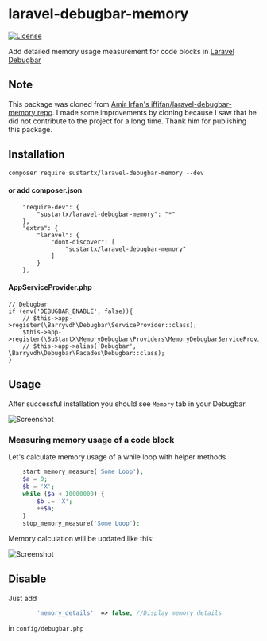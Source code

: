 # laravel-debugbar-memory
[![License](https://poser.pugx.org/sustartx/laravel-debugbar-memory/license)](https://packagist.org/packages/sustartx/laravel-debugbar-memory)

Add detailed memory usage measurement for code blocks in [Laravel Debugbar](https://github.com/barryvdh/laravel-debugbar)

## Note

This package was cloned from [Amir Irfan's iffifan/laravel-debugbar-memory repo](https://github.com/iffifan/laravel-debugbar-memory). I made some improvements by cloning because I saw that he did not contribute to the project for a long time. Thank him for publishing this package.

## Installation

```shell
composer require sustartx/laravel-debugbar-memory --dev
```

#### or add composer.json

```
    "require-dev": {
        "sustartx/laravel-debugbar-memory": "*"
    },
    "extra": {
        "laravel": {
            "dont-discover": [
                "sustartx/laravel-debugbar-memory"
            ]
        }
    },
```

#### AppServiceProvider.php

```
// Debugbar
if (env('DEBUGBAR_ENABLE', false)){
    // $this->app->register(\Barryvdh\Debugbar\ServiceProvider::class);
    $this->app->register(\SuStartX\MemoryDebugbar\Providers\MemoryDebugbarServiceProvider::class);
    // $this->app->alias('Debugbar', \Barryvdh\Debugbar\Facades\Debugbar::class);
}
```

## Usage

After successful installation you should see `Memory` tab in your Debugbar

![Screenshot](https://i.ibb.co/hHHbnVZ/debugbar-memory.jpg)

### Measuring memory usage of a code block

Let's calculate memory usage of a while loop with helper methods

```php
    start_memory_measure('Some Loop');
    $a = 0;
    $b = 'X';
    while ($a < 10000000) {
        $b .= 'X';
        ++$a;
    }
    stop_memory_measure('Some Loop');
```
Memory calculation will be updated like this:

![Screenshot](https://i.ibb.co/gryfYkY/debugbar-memory-code.jpg)

## Disable

Just add 
```php
        'memory_details'  => false, //Display memory details
```
in ``config/debugbar.php``


